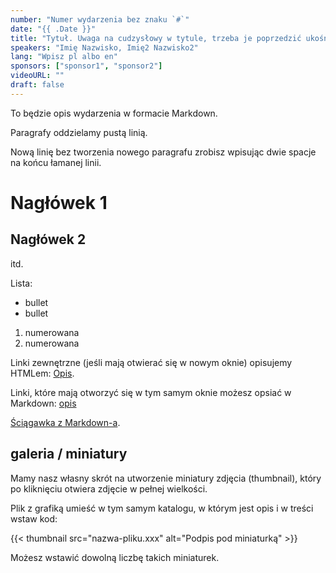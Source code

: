 ```yaml
---
number: "Numer wydarzenia bez znaku `#`"
date: "{{ .Date }}"
title: "Tytuł. Uwaga na cudzysłowy w tytule, trzeba je poprzedzić ukośnikiem \"tak\" ."
speakers: "Imię Nazwisko, Imię2 Nazwisko2"
lang: "Wpisz pl albo en"
sponsors: ["sponsor1", "sponsor2"]
videoURL: ""
draft: false
---
```


To będzie opis wydarzenia w formacie Markdown.

Paragrafy oddzielamy pustą linią.

Nową linię bez tworzenia nowego paragrafu zrobisz wpisując dwie spacje   
na końcu łamanej linii.

# Nagłówek 1
## Nagłówek 2
itd.

Lista:

  * bullet
  * bullet

  1. numerowana
  2. numerowana

Linki zewnętrzne (jeśli mają otwierać się w nowym oknie) opisujemy HTMLem:
<a href="https:link" target="_blank">Opis</a>.

Linki, które mają otworzyć się w tym samym oknie możesz opsiać w Markdown: [opis](https://link)

<a href="https://docs.microsoft.com/pl-pl/contribute/how-to-write-use-markdown" target="_blank">Ściągawka z Markdown-a</a>.

## galeria / miniatury

Mamy nasz własny skrót na utworzenie miniatury zdjęcia (thumbnail), który po kliknięciu otwiera zdjęcie w pełnej wielkości.

Plik z grafiką umieść w tym samym katalogu, w którym jest opis i w treści wstaw kod:

{{< thumbnail src="nazwa-pliku.xxx" alt="Podpis pod miniaturką" >}}

Możesz wstawić dowolną liczbę takich miniaturek.
